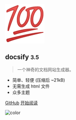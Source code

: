 <!-- _coverpage.md -->

![logo](assets/100.png)

## docsify <small>3.5</small>

> 一个神奇的文档网站生成器。

- 简单、轻便 (压缩后 ~21kB)
- 无需生成 html 文件
- 众多主题

[GitHub](https://github.com/domixcat/xnotes/)
[开始阅读](#我的笔记本)

![color](#f0f0f0)